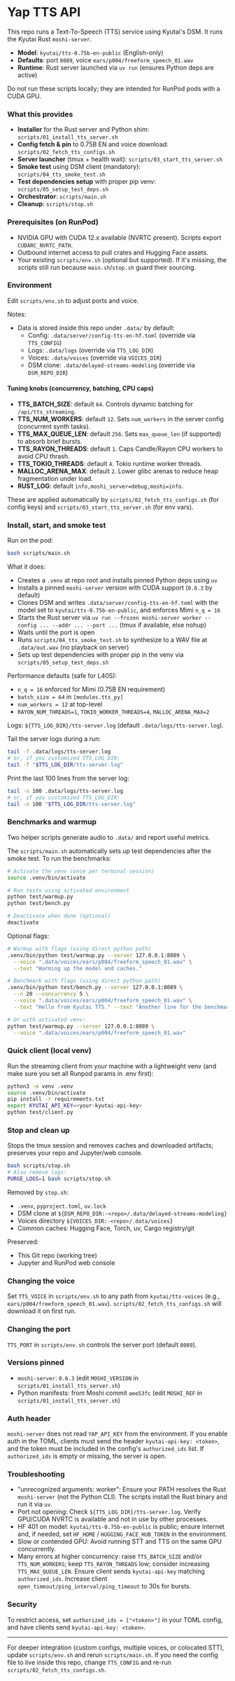 # Yap TTS API

This repo runs a Text-To-Speech (TTS) service using Kyutai's DSM. It runs the Kyutai Rust `moshi-server`.

- **Model**: `kyutai/tts-0.75b-en-public` (English-only)
- **Defaults**: port `8089`, voice `ears/p004/freeform_speech_01.wav`
- **Runtime**: Rust server launched via `uv run` (ensures Python deps are active)

Do not run these scripts locally; they are intended for RunPod pods with a CUDA GPU.

### What this provides
- **Installer** for the Rust server and Python shim: `scripts/01_install_tts_server.sh`
- **Config fetch & pin** to 0.75B EN and voice download: `scripts/02_fetch_tts_configs.sh`
- **Server launcher** (tmux + health wait): `scripts/03_start_tts_server.sh`
- **Smoke test** using DSM client (mandatory): `scripts/04_tts_smoke_test.sh`
- **Test dependencies setup** with proper pip venv: `scripts/05_setup_test_deps.sh`
- **Orchestrator**: `scripts/main.sh`
- **Cleanup**: `scripts/stop.sh`

### Prerequisites (on RunPod)
- NVIDIA GPU with CUDA 12.x available (NVRTC present). Scripts export `CUDARC_NVRTC_PATH`.
- Outbound internet access to pull crates and Hugging Face assets.
- Your existing `scripts/env.sh` (optional but supported). If it's missing, the scripts still run because `main.sh`/`stop.sh` guard their sourcing.

### Environment
Edit `scripts/env.sh` to adjust ports and voice.

Notes:
- Data is stored inside this repo under `.data/` by default:
  - Config: `.data/server/config-tts-en-hf.toml` (override via `TTS_CONFIG`)
  - Logs: `.data/logs` (override via `TTS_LOG_DIR`)
  - Voices: `.data/voices` (override via `VOICES_DIR`)
  - DSM clone: `.data/delayed-streams-modeling` (override via `DSM_REPO_DIR`)

#### Tuning knobs (concurrency, batching, CPU caps)
- **TTS_BATCH_SIZE**: default `64`. Controls dynamic batching for `/api/tts_streaming`.
- **TTS_NUM_WORKERS**: default `12`. Sets `num_workers` in the server config (concurrent synth tasks).
- **TTS_MAX_QUEUE_LEN**: default `256`. Sets `max_queue_len` (if supported) to absorb brief bursts.
- **TTS_RAYON_THREADS**: default `1`. Caps Candle/Rayon CPU workers to avoid CPU thrash.
- **TTS_TOKIO_THREADS**: default `4`. Tokio runtime worker threads.
- **MALLOC_ARENA_MAX**: default `2`. Lower glibc arenas to reduce heap fragmentation under load.
- **RUST_LOG**: default `info,moshi_server=debug,moshi=info`.

These are applied automatically by `scripts/02_fetch_tts_configs.sh` (for config keys) and `scripts/03_start_tts_server.sh` (for env vars).

### Install, start, and smoke test
Run on the pod:

```bash
bash scripts/main.sh
```

What it does:
- Creates a `.venv` at repo root and installs pinned Python deps using `uv`
- Installs a pinned `moshi-server` version with CUDA support (`0.6.3` by default)
- Clones DSM and writes `.data/server/config-tts-en-hf.toml` with the model set to `kyutai/tts-0.75b-en-public`, and enforces Mimi `n_q = 16`
- Starts the Rust server via `uv run --frozen moshi-server worker --config ... --addr ... --port ...` (tmux if available, else nohup)
- Waits until the port is open
- Runs `scripts/04_tts_smoke_test.sh` to synthesize to a WAV file at `.data/out.wav` (no playback on server)
- Sets up test dependencies with proper pip in the venv via `scripts/05_setup_test_deps.sh`

Performance defaults (safe for L40S):
- `n_q = 16` enforced for Mimi (0.75B EN requirement)
- `batch_size = 64` in `[modules.tts_py]`
- `num_workers = 12` at top-level
- `RAYON_NUM_THREADS=1`, `TOKIO_WORKER_THREADS=4`, `MALLOC_ARENA_MAX=2`

Logs: `${TTS_LOG_DIR}/tts-server.log` (default `.data/logs/tts-server.log`).

Tail the server logs during a run:

```bash
tail -f .data/logs/tts-server.log
# or, if you customized TTS_LOG_DIR:
tail -f "$TTS_LOG_DIR/tts-server.log"
```

Print the last 100 lines from the server log:

```bash
tail -n 100 .data/logs/tts-server.log
# or, if you customized TTS_LOG_DIR:
tail -n 100 "$TTS_LOG_DIR/tts-server.log"
```

### Benchmarks and warmup
Two helper scripts generate audio to `.data/` and report useful metrics.

The `scripts/main.sh` automatically sets up test dependencies after the smoke test. To run the benchmarks:

```bash
# Activate the venv (once per terminal session)
source .venv/bin/activate

# Run tests using activated environment
python test/warmup.py
python test/bench.py

# Deactivate when done (optional)
deactivate
```

Optional flags:

```bash
# Warmup with flags (using direct python path)
.venv/bin/python test/warmup.py --server 127.0.0.1:8089 \
  --voice ".data/voices/ears/p004/freeform_speech_01.wav" \
  --text "Warming up the model and caches."

# Benchmark with flags (using direct python path)
.venv/bin/python test/bench.py --server 127.0.0.1:8089 \
  --n 20 --concurrency 5 \
  --voice ".data/voices/ears/p004/freeform_speech_01.wav" \
  --text "Hello from Kyutai TTS." --text "Another line for the benchmark."

# Or with activated venv:
python test/warmup.py --server 127.0.0.1:8089 \
  --voice ".data/voices/ears/p004/freeform_speech_01.wav"
```

### Quick client (local venv)
Run the streaming client from your machine with a lightweight venv (and make sure you set all Runpod params in .env first):

```bash
python3 -m venv .venv
source .venv/bin/activate
pip install -r requirements.txt
export KYUTAI_API_KEY=<your-kyutai-api-key>
python test/client.py
```

### Stop and clean up
Stops the tmux session and removes caches and downloaded artifacts; preserves your repo and Jupyter/web console.

```bash
bash scripts/stop.sh
# Also remove logs:
PURGE_LOGS=1 bash scripts/stop.sh
```

Removed by `stop.sh`:
- `.venv`, `pyproject.toml`, `uv.lock`
- DSM clone at `${DSM_REPO_DIR:-<repo>/.data/delayed-streams-modeling}`
- Voices directory `${VOICES_DIR:-<repo>/.data/voices}`
- Common caches: Hugging Face, Torch, uv, Cargo registry/git

Preserved:
- This Git repo (working tree)
- Jupyter and RunPod web console

### Changing the voice
Set `TTS_VOICE` in `scripts/env.sh` to any path from `kyutai/tts-voices` (e.g., `ears/p004/freeform_speech_01.wav`). `scripts/02_fetch_tts_configs.sh` will download it on first run.

### Changing the port
`TTS_PORT` in `scripts/env.sh` controls the server port (default `8089`).

### Versions pinned
- `moshi-server`: `0.6.3` (edit `MOSHI_VERSION` in `scripts/01_install_tts_server.sh`)
- Python manifests: from Moshi commit `aee53fc` (edit `MOSHI_REF` in `scripts/01_install_tts_server.sh`)

### Auth header
`moshi-server` does not read `YAP_API_KEY` from the environment. If you enable auth in the TOML, clients must send the header `kyutai-api-key: <token>`, and the token must be included in the config's `authorized_ids` list. If `authorized_ids` is empty or missing, the server is open.

### Troubleshooting
- "unrecognized arguments: worker": Ensure your PATH resolves the Rust `moshi-server` (not the Python CLI). The scripts install the Rust binary and run it via `uv`.
- Port not opening: Check `${TTS_LOG_DIR}/tts-server.log`. Verify GPU/CUDA NVRTC is available and not in use by other processes.
- HF 401 on model: `kyutai/tts-0.75b-en-public` is public; ensure internet and, if needed, set `HF_HOME` / `HUGGING_FACE_HUB_TOKEN` in the environment.
- Slow or contended GPU: Avoid running STT and TTS on the same GPU concurrently.
- Many errors at higher concurrency: raise `TTS_BATCH_SIZE` and/or `TTS_NUM_WORKERS`; keep `TTS_RAYON_THREADS` low; consider increasing `TTS_MAX_QUEUE_LEN`. Ensure client sends `kyutai-api-key` matching `authorized_ids`. Increase client `open_timeout/ping_interval/ping_timeout` to 30s for bursts.

### Security
To restrict access, set `authorized_ids = ["<token>"]` in your TOML config, and have clients send `kyutai-api-key: <token>`.

---

For deeper integration (custom configs, multiple voices, or colocated STT), update `scripts/env.sh` and rerun `scripts/main.sh`. If you need the config file to live inside this repo, change `TTS_CONFIG` and re-run `scripts/02_fetch_tts_configs.sh`.
